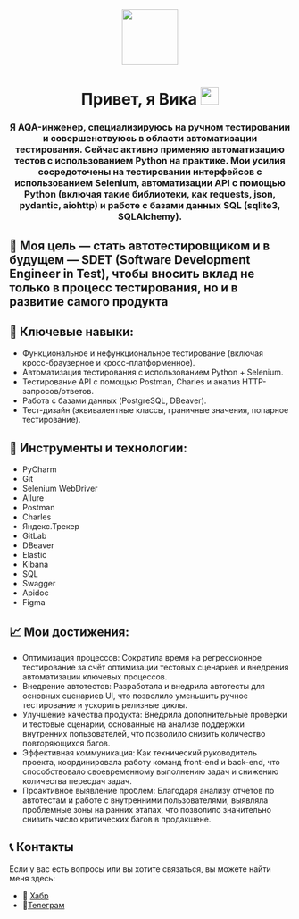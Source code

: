 <div id="header" align="center">
  <img src="https://media.giphy.com/media/M9gbBd9nbDrOTu1Mqx/giphy.gif" width="100"/>
  <h1 align="center">Привет, я Вика
    <img src="https://github.com/blackcater/blackcater/raw/main/images/Hi.gif" height="32"/>
  </h1>
  <h3 align="center">
    Я AQA-инженер, специализируюсь на ручном тестировании и совершенствуюсь в области автоматизации тестирования. Сейчас активно применяю автоматизацию тестов с использованием Python на практике. Мои усилия сосредоточены на тестировании интерфейсов с использованием Selenium, автоматизации API с помощью Python (включая такие библиотеки, как requests, json, pydantic, aiohttp) и работе с базами данных SQL (sqlite3, SQLAlchemy).
  </h3>
</div>
<div>
  <h2>
  🚀 Моя цель — стать автотестировщиком и в будущем — SDET (Software Development Engineer in Test), чтобы вносить вклад не только в процесс тестирования, но и в развитие самого продукта
  </h2>
  <h2>🌟 Ключевые навыки:</h2>
  <ul>
    <li>Функциональное и нефункциональное тестирование (включая кросс-браузерное и кросс-платформенное).</li>
    <li>Автоматизация тестирования с использованием Python + Selenium.</li>
    <li>Тестирование API с помощью Postman, Charles и анализ HTTP-запросов/ответов.</li>
    <li>Работа с базами данных (PostgreSQL, DBeaver).</li>
    <li>Тест-дизайн (эквивалентные классы, граничные значения, попарное тестирование).</li>
  </ul>

  <h2>🔧 Инструменты и технологии:</h2>
  <ul>
    <li>PyCharm</li>
    <li>Git</li>
    <li>Selenium WebDriver</li>
    <li>Allure</li>
    <li>Postman</li>
    <li>Charles</li>
    <li>Яндекс.Трекер</li>
    <li>GitLab</li>
    <li>DBeaver</li>
    <li>Elastic</li>
    <li>Kibana</li>
    <li>SQL</li>
    <li>Swagger</li>
    <li>Apidoc</li>
    <li>Figma</li>
  </ul>
  
  <h2>📈 Мои достижения:</h2>
  <ul>
    <li>Оптимизация процессов: Сократила время на регрессионное тестирование за счёт оптимизации тестовых сценариев и внедрения автоматизации ключевых процессов.</li>
    <li>Внедрение автотестов: Разработала и внедрила автотесты для основных сценариев UI, что позволило уменьшить ручное тестирование и ускорить релизные циклы.</li>
    <li>Улучшение качества продукта: Внедрила дополнительные проверки и тестовые сценарии, основанные на анализе поддержки внутренних пользователей, что позволило снизить количество повторяющихся багов.</li>
    <li>Эффективная коммуникация: Как технический руководитель проекта, координировала работу команд front-end и back-end, что способствовало своевременному выполнению задач и снижению количества пересдач задач.</li>
    <li>Проактивное выявление проблем: Благодаря анализу отчетов по автотестам и работе с внутренними пользователями, выявляла проблемные зоны на ранних этапах, что позволило значительно снизить число критических багов в продакшене.</li>
  </ul>
</div>
<h2>📞 Контакты</h2>
Если у вас есть вопросы или вы хотите связаться, вы можете найти меня здесь:

- 📝 [Хабр](https://career.habr.com/brbr27)
- 📱[Телеграм](https://t.me/brbr27)

<img src="https://komarev.com/ghpvc/?username=brizyriot&style=flat-square&color=blue" alt=""/>
